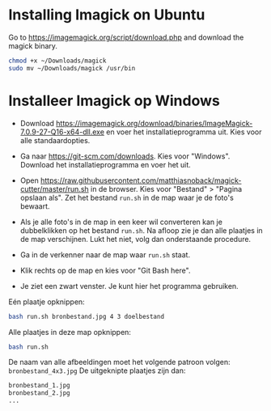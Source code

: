 # Installing Imagick on Ubuntu

Go to <https://imagemagick.org/script/download.php> and download the magick binary.

```bash
chmod +x ~/Downloads/magick
sudo mv ~/Downloads/magick /usr/bin
```

# Installeer Imagick op Windows

- Download <https://imagemagick.org/download/binaries/ImageMagick-7.0.9-27-Q16-x64-dll.exe> en voer het installatieprogramma uit. Kies voor alle standaardopties.
- Ga naar <https://git-scm.com/downloads>. Kies voor "Windows". Download het installatieprogramma en voer het uit.
- Open <https://raw.githubusercontent.com/matthiasnoback/magick-cutter/master/run.sh> in de browser. Kies voor "Bestand" > "Pagina opslaan als". Zet het bestand `run.sh` in de map waar je de foto's bewaart.
- Als je alle foto's in de map in een keer wil converteren kan je dubbelklikken op het bestand `run.sh`. Na afloop zie je dan alle plaatjes in de map verschijnen. Lukt het niet, volg dan onderstaande procedure.

- Ga in de verkenner naar de map waar `run.sh` staat.
- Klik rechts op de map en kies voor "Git Bash here".
- Je ziet een zwart venster. Je kunt hier het programma gebruiken.

Eén plaatje opknippen:

```bash
bash run.sh bronbestand.jpg 4 3 doelbestand
```

Alle plaatjes in deze map opknippen:

```bash
bash run.sh
```

De naam van alle afbeeldingen moet het volgende patroon volgen: `bronbestand_4x3.jpg`
De uitgeknipte plaatjes zijn dan:

```bash
bronbestand_1.jpg
bronbestand_2.jpg
...
```

